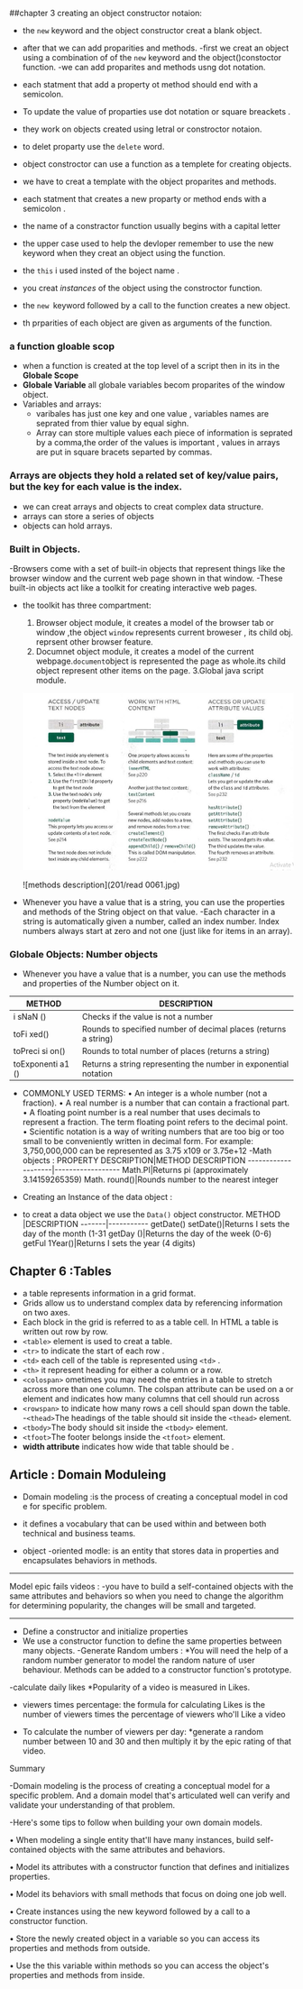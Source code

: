 ##chapter 3
creating an object 
constructor notaion:
- the `new` keyword and the object constructor creat a blank object.
- after that we can add proparities and methods.
-first we creat an object using a combination of of the `new` keyword and the object()constoctor function.
-we can add proparites and methods usng dot notation.
- each statment that add a property ot method should end with a semicolon.
  
- To update the value of proparties use dot notation or square breackets .
- they work on objects created using letral or constroctor notaion.
- to delet proparty use the `delete` word.

- object constroctor can use a function as a templete for creating objects.
- we have to creat a template with the object proparites and methods.
- each statment that creates a new proparty or method ends with a semicolon .
- the name of a constractor function usually begins with a capital letter
- the upper case used to help the devloper remember to use the new keyword when they creat an object using the function.
- the `this` i used insted of the boject name .
- you creat *instances* of the object using the constroctor function.
- the `new `keyword followed by a call to the function creates a new object.
- th prparities of each object are given as arguments of the function.

### a function gloable scop
- when a function is created at the top level of a script then in its in the **Globale Scope**
- **Globale Variable** all globale variables becom proparites of the window object.
- Variables and arrays:
  * varibales has just one key and one value , variables names are seprated from thier value by equal sighn.
  * Array can store multiple values each piece of information is seprated by a comma,the order of the values is important , values in arrays are put in square bracets separted by commas.
### Arrays are objects they hold a related set of key/value pairs, but the key for each value is the index.
- we can creat arrays and objects to creat complex data structure.
- arrays can store a series of objects 
- objects can hold arrays.

### Built in Objects.
-Browsers come with a set of built-in objects that represent things like the
  browser window and the current web page shown in that window. 
-These built-in objects act like a toolkit for creating interactive web pages.
- the toolkit has three compartment:
  1. Browser object module, it creates a model of the browser tab or window ,the object `window` represents current broweser , its child obj. reprsent other browser feature.
  2. Documnet object module, it creates a model of the current webpage.`document`object is represented the page as whole.its child object represent other items on the page.
  3.Global java script module.

  ![proparities description](201/read06a.jpg)

  ![methods description](201/read 0061.jpg)

- Whenever you have a value that is a string, you can use the properties
   and methods of the String object on that value.
-Each character in a string is automatically given a number, called an index
  number. Index numbers always start at zero and not one (just like for
  items in an array).
### Globale Objects: Number objects 
- Whenever you have a value that is a number, you can use the methods and properties of the
   Number object on it. 

METHOD|DESCRIPTION
------|-----------
i sNaN ()|Checks if the value is not a number
toFi xed()|Rounds to specified number of decimal places (returns a string)
toPreci si on()|Rounds to total number of places (returns a string)
toExponenti a1 ()|Returns a string representing the number in exponential notation

- COMMONLY USED TERMS:
  • An integer is a whole number (not a fraction).
  • A real number is a number that can contain a fractional part.
  • A floating point number is a real number that uses decimals to represent a fraction. The term floating point
    refers to the decimal point.
  • Scientific notation is a way of writing numbers that are too big or too small to be conveniently written in
    decimal form. For example: 3,750,000,000 can be represented as 3.75 x109 or 3.75e+12
-Math objects :
PROPERTY DESCRIPTION|METHOD DESCRIPTION
--------------------|------------------
Math.PI|Returns pi (approximately 3.14159265359)
Math. round()|Rounds number to the nearest integer


- Creating an Instance of the data object :
- to creat a data object we use the `Data()` object constructor.
METHOD |DESCRIPTION
-------|-----------
getDate() setDate()|Returns I sets the day of the month (1-31
getDay ()|Returns the day of the week (0-6)
getFul 1Year()|Returns I sets the year (4 digits)


## Chapter 6 :Tables
- a table represents information in a grid format.
- Grids allow us to understand complex data by referencing information on two axes.
- Each block in the grid is referred to as a table cell. In HTML a table is written out row by row.
- `<table>` element is used to creat a table.
- `<tr>` to indicate the start of each row .
- `<td>` each cell of the table is represented using `<td>` .
- `<th>` it represent heading for either a column or a row.
- `<colospan>` ometimes you may need the entries in a table to stretch across more than one column.
   The colspan attribute can be used on a <th> or <td> element and indicates how many columns that cell should run across
- `<rowspan>` to indicate how many rows a cell
   should span down the table.
-`<thead>`The headings of the table should sit inside the `<thead>` element.
- `<tbody>`The body should sit inside the `<tbody>` element.
- `<tfoot>`The footer belongs inside the `<tfoot>` element.
- **width attribute** indicates how wide that table should be .



## Article : Domain Moduleing
- Domain modeling :is the process of creating a conceptual model in cod e for specific problem. 

- it defines a vocabulary that can be used within and between both technical and business teams. 

- object -oriented modle: is an entity that stores data in properties and encapsulates behaviors in methods.
- - - - - - - -
Model epic fails videos :
 -you have to build a self-contained objects with the same attributes
  and behaviors so when you need to change the algorithm for determining popularity, the changes will be small and targeted.
- - - - - - - -
- Define a constructor and initialize properties  
- We use a constructor function to define the same properties between many objects.
-Generate Random umbers : 
   *You will need the help of a random number generator to model the random nature of user behaviour. 
Methods can be added to a constructor function's prototype.  

-calculate daily likes 
 *Popularity of a video is measured in Likes. 

- viewers times percentage: the formula for calculating Likes is the number of viewers times the percentage of viewers who'll Like a video 

- To calculate the number of viewers per day:
  *generate a random number between 10 and 30 and then multiply it by the epic rating of that video.

Summary 

-Domain modeling is the process of creating a conceptual model for a specific problem. And a domain model that's articulated well can verify and validate your understanding of that problem. 

-Here's some tips to follow when building your own domain models. 

• When modeling a single entity that'll have many instances, build self-contained objects with the same attributes and behaviors. 

• Model its attributes with a constructor function that defines and initializes properties. 

• Model its behaviors with small methods that focus on doing one job well. 

• Create instances using the new keyword followed by a call to a constructor function. 

• Store the newly created object in a variable so you can access its properties and methods from outside. 

• Use the this variable within methods so you can access the object's properties and methods from inside.